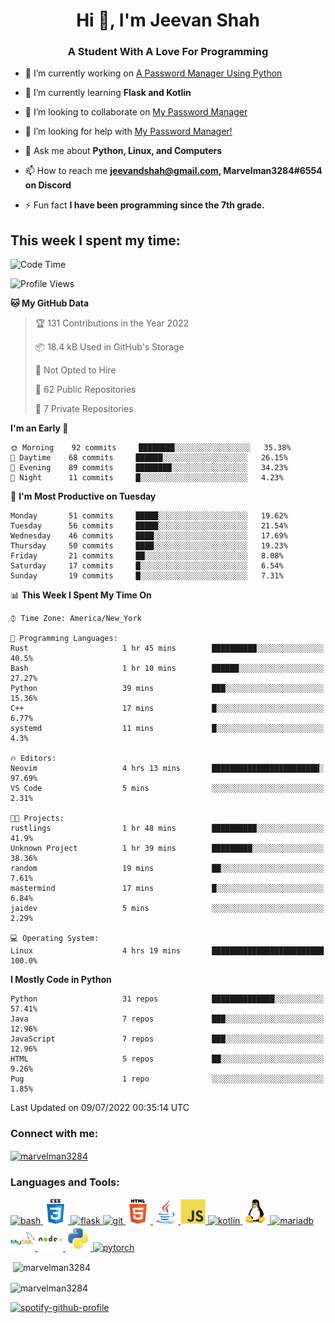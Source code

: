 <h1 align="center">Hi 👋, I'm Jeevan Shah</h1>
<h3 align="center">A Student With A Love For Programming</h3>

- 🔭 I’m currently working on [A Password Manager Using Python](https://github.com/marvelman3284/Python-Password-Manager)

- 🌱 I’m currently learning **Flask and Kotlin**

- 👯 I’m looking to collaborate on [My Password Manager](https://github.com/marvelman3284/Python-Password-Manager)

- 🤝 I’m looking for help with [My Password Manager!](https://github.com/marvelman3284/Python-Password-Manager)

- 💬 Ask me about **Python, Linux, and Computers**

- 📫 How to reach me **jeevandshah@gmail.com, Marvelman3284#6554 on Discord**

- ⚡ Fun fact **I have been programming since the 7th grade.**

## This week I spent my time:

<!--START_SECTION:waka-->
![Code Time](http://img.shields.io/badge/Code%20Time-0%20secs-blue)

![Profile Views](http://img.shields.io/badge/Profile%20Views-0-blue)

**🐱 My GitHub Data** 

> 🏆 131 Contributions in the Year 2022
 > 
> 📦 18.4 kB Used in GitHub's Storage 
 > 
> 🚫 Not Opted to Hire
 > 
> 📜 62 Public Repositories 
 > 
> 🔑 7 Private Repositories  
 > 
**I'm an Early 🐤** 

```text
🌞 Morning    92 commits     ████████░░░░░░░░░░░░░░░░░   35.38% 
🌆 Daytime    68 commits     ██████░░░░░░░░░░░░░░░░░░░   26.15% 
🌃 Evening    89 commits     ████████░░░░░░░░░░░░░░░░░   34.23% 
🌙 Night      11 commits     █░░░░░░░░░░░░░░░░░░░░░░░░   4.23%

```
📅 **I'm Most Productive on Tuesday** 

```text
Monday       51 commits     █████░░░░░░░░░░░░░░░░░░░░   19.62% 
Tuesday      56 commits     █████░░░░░░░░░░░░░░░░░░░░   21.54% 
Wednesday    46 commits     ████░░░░░░░░░░░░░░░░░░░░░   17.69% 
Thursday     50 commits     ████░░░░░░░░░░░░░░░░░░░░░   19.23% 
Friday       21 commits     ██░░░░░░░░░░░░░░░░░░░░░░░   8.08% 
Saturday     17 commits     █░░░░░░░░░░░░░░░░░░░░░░░░   6.54% 
Sunday       19 commits     █░░░░░░░░░░░░░░░░░░░░░░░░   7.31%

```


📊 **This Week I Spent My Time On** 

```text
⌚︎ Time Zone: America/New_York

💬 Programming Languages: 
Rust                     1 hr 45 mins        ██████████░░░░░░░░░░░░░░░   40.5% 
Bash                     1 hr 10 mins        ██████░░░░░░░░░░░░░░░░░░░   27.27% 
Python                   39 mins             ███░░░░░░░░░░░░░░░░░░░░░░   15.36% 
C++                      17 mins             █░░░░░░░░░░░░░░░░░░░░░░░░   6.77% 
systemd                  11 mins             █░░░░░░░░░░░░░░░░░░░░░░░░   4.3%

🔥 Editors: 
Neovim                   4 hrs 13 mins       ████████████████████████░   97.69% 
VS Code                  5 mins              ░░░░░░░░░░░░░░░░░░░░░░░░░   2.31%

🐱‍💻 Projects: 
rustlings                1 hr 48 mins        ██████████░░░░░░░░░░░░░░░   41.9% 
Unknown Project          1 hr 39 mins        █████████░░░░░░░░░░░░░░░░   38.36% 
random                   19 mins             ██░░░░░░░░░░░░░░░░░░░░░░░   7.61% 
mastermind               17 mins             █░░░░░░░░░░░░░░░░░░░░░░░░   6.84% 
jaidev                   5 mins              ░░░░░░░░░░░░░░░░░░░░░░░░░   2.29%

💻 Operating System: 
Linux                    4 hrs 19 mins       █████████████████████████   100.0%

```

**I Mostly Code in Python** 

```text
Python                   31 repos            ██████████████░░░░░░░░░░░   57.41% 
Java                     7 repos             ███░░░░░░░░░░░░░░░░░░░░░░   12.96% 
JavaScript               7 repos             ███░░░░░░░░░░░░░░░░░░░░░░   12.96% 
HTML                     5 repos             ██░░░░░░░░░░░░░░░░░░░░░░░   9.26% 
Pug                      1 repo              ░░░░░░░░░░░░░░░░░░░░░░░░░   1.85%

```



 Last Updated on 09/07/2022 00:35:14 UTC
<!--END_SECTION:waka-->

<h3 align="left">Connect with me:</h3>
<p align="left">
<a href="https://twitter.com/marvelman3284" target="blank"><img align="center" src="https://cdn.jsdelivr.net/npm/simple-icons@3.0.1/icons/twitter.svg" alt="marvelman3284" height="30" width="40" /></a>
</p>

<h3 align="left">Languages and Tools:</h3>
<p align="left"> <a href="https://www.gnu.org/software/bash/" target="_blank"> <img src="https://www.vectorlogo.zone/logos/gnu_bash/gnu_bash-icon.svg" alt="bash" width="40" height="40"/> </a> <a href="https://www.w3schools.com/css/" target="_blank"> <img src="https://raw.githubusercontent.com/devicons/devicon/master/icons/css3/css3-original-wordmark.svg" alt="css3" width="40" height="40"/> </a> <a href="https://flask.palletsprojects.com/" target="_blank"> <img src="https://www.vectorlogo.zone/logos/pocoo_flask/pocoo_flask-icon.svg" alt="flask" width="40" height="40"/> </a> <a href="https://git-scm.com/" target="_blank"> <img src="https://www.vectorlogo.zone/logos/git-scm/git-scm-icon.svg" alt="git" width="40" height="40"/> </a> <a href="https://www.w3.org/html/" target="_blank"> <img src="https://raw.githubusercontent.com/devicons/devicon/master/icons/html5/html5-original-wordmark.svg" alt="html5" width="40" height="40"/> </a> <a href="https://www.java.com" target="_blank"> <img src="https://raw.githubusercontent.com/devicons/devicon/master/icons/java/java-original.svg" alt="java" width="40" height="40"/> </a> <a href="https://developer.mozilla.org/en-US/docs/Web/JavaScript" target="_blank"> <img src="https://raw.githubusercontent.com/devicons/devicon/master/icons/javascript/javascript-original.svg" alt="javascript" width="40" height="40"/> </a> <a href="https://kotlinlang.org" target="_blank"> <img src="https://www.vectorlogo.zone/logos/kotlinlang/kotlinlang-icon.svg" alt="kotlin" width="40" height="40"/> </a> <a href="https://www.linux.org/" target="_blank"> <img src="https://raw.githubusercontent.com/devicons/devicon/master/icons/linux/linux-original.svg" alt="linux" width="40" height="40"/> </a> <a href="https://mariadb.org/" target="_blank"> <img src="https://www.vectorlogo.zone/logos/mariadb/mariadb-icon.svg" alt="mariadb" width="40" height="40"/> </a> <a href="https://www.mysql.com/" target="_blank"> <img src="https://raw.githubusercontent.com/devicons/devicon/master/icons/mysql/mysql-original-wordmark.svg" alt="mysql" width="40" height="40"/> </a> <a href="https://nodejs.org" target="_blank"> <img src="https://raw.githubusercontent.com/devicons/devicon/master/icons/nodejs/nodejs-original-wordmark.svg" alt="nodejs" width="40" height="40"/> </a> <a href="https://www.python.org" target="_blank"> <img src="https://raw.githubusercontent.com/devicons/devicon/master/icons/python/python-original.svg" alt="python" width="40" height="40"/> </a> <a href="https://pytorch.org/" target="_blank"> <img src="https://www.vectorlogo.zone/logos/pytorch/pytorch-icon.svg" alt="pytorch" width="40" height="40"/> </a> </p>


<p>&nbsp;<img align="center" src="https://github-readme-stats.vercel.app/api?username=marvelman3284&show_icons=true&locale=en&theme=blue-green" alt="marvelman3284" /></p>

<p><img align="center" src="https://github-readme-streak-stats.herokuapp.com/?user=marvelman3284&theme=blue-green" alt="marvelman3284" /></p>


[![spotify-github-profile](https://spotify-github-profile.vercel.app/api/view?uid=lp0lvf5zzesrwq2hdzmfnkjsq&cover_image=true&theme=default)](https://github.com/kittinan/spotify-github-profile)
